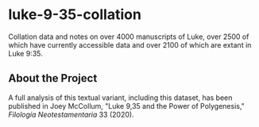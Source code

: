 # luke-9-35-collation
Collation data and notes on over 4000 manuscripts of Luke, over 2500 of which have currently accessible data and over 2100 of which are extant in Luke 9:35.

## About the Project

A full analysis of this textual variant, including this dataset, has been published in Joey McCollum, "Luke 9,35 and the Power of Polygenesis," _Filología Neotestamentaria_ 33 (2020).
